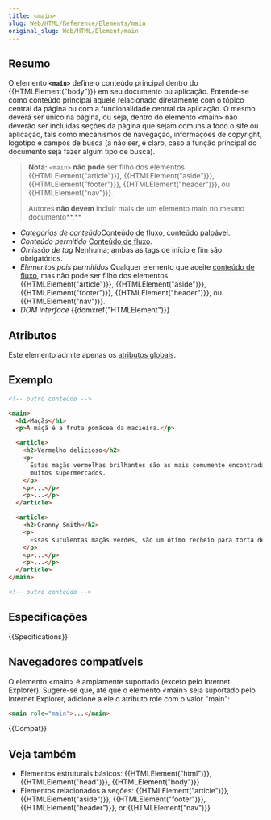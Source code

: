 ```yaml
---
title: <main>
slug: Web/HTML/Reference/Elements/main
original_slug: Web/HTML/Element/main
---
```


## Resumo

O elemento **`<main>`** define o conteúdo principal dentro do {{HTMLElement("body")}} em seu documento ou aplicação. Entende-se como conteúdo principal aquele relacionado diretamente com o tópico central da página ou com a funcionalidade central da aplicação. O mesmo deverá ser único na página, ou seja, dentro do elemento \<main> não deverão ser incluidas seções da página que sejam comuns a todo o site ou aplicação, tais como mecanismos de navegação, informações de copyright, logotipo e campos de busca (a não ser, é claro, caso a função principal do documento seja fazer algum tipo de busca).

> **Nota:** `<main>` **não pode** ser filho dos elementos {{HTMLElement("article")}}, {{HTMLElement("aside")}}, {{HTMLElement("footer")}}, {{HTMLElement("header")}}, ou {{HTMLElement("nav")}}.
>
> Autores **não devem** incluir mais de um elemento main no mesmo documento**.**

- _[Categorias de conteúdo](/pt-BR/docs/Web/HTML/Content_categories)_[Conteúdo de fluxo](/pt-BR/docs/Web/HTML/Content_categories#flow_content), conteúdo palpável.
- _Conteúdo permitido_ [Conteúdo de fluxo](/pt-BR/docs/Web/HTML/Content_categories#flow_content).
- _Omissão de tag_ Nenhuma; ambas as tags de início e fim são obrigatórios.
- _Elementos pais permitidos_ Qualquer elemento que aceite [conteúdo de fluxo](/pt-BR/docs/Web/HTML/Content_categories#flow_content), mas não pode ser filho dos elementos {{HTMLElement("article")}}, {{HTMLElement("aside")}}, {{HTMLElement("footer")}}, {{HTMLElement("header")}}, ou {{HTMLElement("nav")}}.
- _DOM interface_ {{domxref("HTMLElement")}}

## Atributos

Este elemento admite apenas os [atributos globais](/pt-BR/docs/Web/HTML/Global_attributes).

## Exemplo

```html
<!-- outro conteúdo -->

<main>
  <h1>Maçãs</h1>
  <p>A maçã é a fruta pomácea da macieira.</p>

  <article>
    <h2>Vermelho delicioso</h2>
    <p>
      Estas maçãs vermelhas brilhantes são as mais comumente encontradas em
      muitos supermercados.
    </p>
    <p>...</p>
    <p>...</p>
  </article>

  <article>
    <h2>Granny Smith</h2>
    <p>
      Essas suculentas maçãs verdes, são um ótimo recheio para torta de maçã.
    </p>
    <p>...</p>
    <p>...</p>
  </article>
</main>

<!-- outro conteúdo -->
```

## Especificações

{{Specifications}}

## Navegadores compatíveis

O elemento \<main> é amplamente suportado (exceto pelo Internet Explorer). Sugere-se que, até que o elemento \<main> seja suportado pelo Internet Explorer, adicione a ele o atributo role com o valor "main":

```html
<main role="main">...</main>
```

{{Compat}}

## Veja também

- Elementos estruturais básicos: {{HTMLElement("html")}}, {{HTMLElement("head")}}, {{HTMLElement("body")}}
- Elementos relacionados a seções: {{HTMLElement("article")}}, {{HTMLElement("aside")}}, {{HTMLElement("footer")}}, {{HTMLElement("header")}}, or {{HTMLElement("nav")}}
